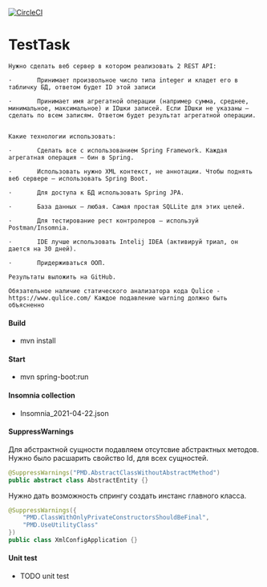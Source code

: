[![CircleCI](https://circleci.com/gh/paveldanilin/test-task.svg?style=svg)](https://circleci.com/gh/paveldanilin/test-task)

# TestTask

```
Нужно сделать веб сервер в котором реализовать 2 REST API:

·       Принимает произвольное число типа integer и кладет его в табличку БД, ответом будет ID этой записи

·       Принимает имя агрегатной операции (например сумма, среднее, минимальное, максимальное) и IDшки записей. Если IDшки не указаны – сделать по всем записям. Ответом будет результат агрегатной операции.

 
Какие технологии использовать:

·       Сделать все с использованием Spring Framework. Каждая агрегатная операция – бин в Spring.

·       Использовать нужно XML контекст, не аннотации. Чтобы поднять веб сервере – использовать Spring Boot.

·       Для доступа к БД использовать Spring JPA.

·       База данных – любая. Самая простая SQLLite для этих целей.

·       Для тестирование рест контролеров – используй Postman/Insomnia.

·       IDE лучше использовать Intelij IDEA (активируй триал, он дается на 30 дней).

·       Придерживаться ООП.

Результаты выложить на GitHub.

Обязательное наличие статического анализатора кода Qulice - https://www.qulice.com/ Каждое подавление warning должно быть объясненно
```

#### Build
- mvn install

#### Start
- mvn spring-boot:run

#### Insomnia collection
- Insomnia_2021-04-22.json

#### SuppressWarnings

Для абстрактной сущности подавляем отсутсвие абстрактных методов.
Нужно было расшарить свойство Id, для всех сущностей.
```java
@SuppressWarnings("PMD.AbstractClassWithoutAbstractMethod")
public abstract class AbstractEntity {}
```


Нужно дать возможность спрингу создать инстанс главного класса.
```java
@SuppressWarnings({
    "PMD.ClassWithOnlyPrivateConstructorsShouldBeFinal",
    "PMD.UseUtilityClass"
})
public class XmlConfigApplication {}
```

#### Unit test
- TODO unit test